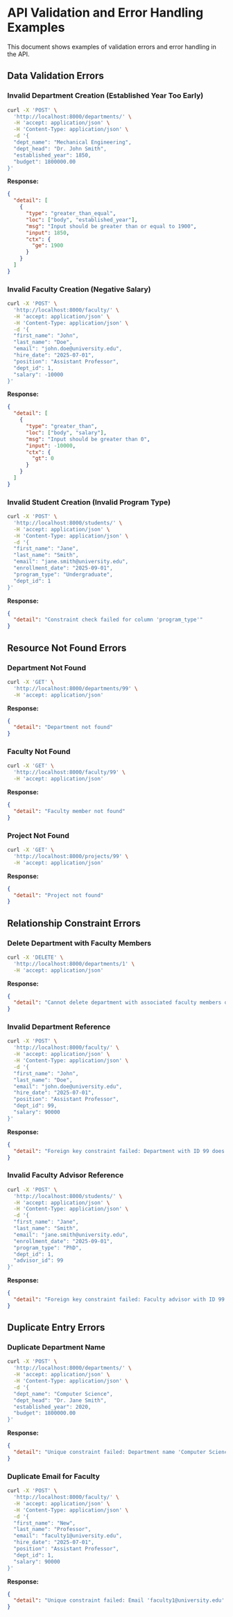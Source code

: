 # API Validation and Error Handling Examples

This document shows examples of validation errors and error handling in the API.

## Data Validation Errors

### Invalid Department Creation (Established Year Too Early)
```bash
curl -X 'POST' \
  'http://localhost:8000/departments/' \
  -H 'accept: application/json' \
  -H 'Content-Type: application/json' \
  -d '{
  "dept_name": "Mechanical Engineering",
  "dept_head": "Dr. John Smith",
  "established_year": 1850,
  "budget": 1800000.00
}'
```

**Response:**
```json
{
  "detail": [
    {
      "type": "greater_than_equal",
      "loc": ["body", "established_year"],
      "msg": "Input should be greater than or equal to 1900",
      "input": 1850,
      "ctx": {
        "ge": 1900
      }
    }
  ]
}
```

### Invalid Faculty Creation (Negative Salary)
```bash
curl -X 'POST' \
  'http://localhost:8000/faculty/' \
  -H 'accept: application/json' \
  -H 'Content-Type: application/json' \
  -d '{
  "first_name": "John",
  "last_name": "Doe",
  "email": "john.doe@university.edu",
  "hire_date": "2025-07-01",
  "position": "Assistant Professor",
  "dept_id": 1,
  "salary": -10000
}'
```

**Response:**
```json
{
  "detail": [
    {
      "type": "greater_than",
      "loc": ["body", "salary"],
      "msg": "Input should be greater than 0",
      "input": -10000,
      "ctx": {
        "gt": 0
      }
    }
  ]
}
```

### Invalid Student Creation (Invalid Program Type)
```bash
curl -X 'POST' \
  'http://localhost:8000/students/' \
  -H 'accept: application/json' \
  -H 'Content-Type: application/json' \
  -d '{
  "first_name": "Jane",
  "last_name": "Smith",
  "email": "jane.smith@university.edu",
  "enrollment_date": "2025-09-01",
  "program_type": "Undergraduate",
  "dept_id": 1
}'
```

**Response:**
```json
{
  "detail": "Constraint check failed for column 'program_type'"
}
```

## Resource Not Found Errors

### Department Not Found
```bash
curl -X 'GET' \
  'http://localhost:8000/departments/99' \
  -H 'accept: application/json'
```

**Response:**
```json
{
  "detail": "Department not found"
}
```

### Faculty Not Found
```bash
curl -X 'GET' \
  'http://localhost:8000/faculty/99' \
  -H 'accept: application/json'
```

**Response:**
```json
{
  "detail": "Faculty member not found"
}
```

### Project Not Found
```bash
curl -X 'GET' \
  'http://localhost:8000/projects/99' \
  -H 'accept: application/json'
```

**Response:**
```json
{
  "detail": "Project not found"
}
```

## Relationship Constraint Errors

### Delete Department with Faculty Members
```bash
curl -X 'DELETE' \
  'http://localhost:8000/departments/1' \
  -H 'accept: application/json'
```

**Response:**
```json
{
  "detail": "Cannot delete department with associated faculty members or students"
}
```

### Invalid Department Reference
```bash
curl -X 'POST' \
  'http://localhost:8000/faculty/' \
  -H 'accept: application/json' \
  -H 'Content-Type: application/json' \
  -d '{
  "first_name": "John",
  "last_name": "Doe",
  "email": "john.doe@university.edu",
  "hire_date": "2025-07-01",
  "position": "Assistant Professor",
  "dept_id": 99,
  "salary": 90000
}'
```

**Response:**
```json
{
  "detail": "Foreign key constraint failed: Department with ID 99 does not exist"
}
```

### Invalid Faculty Advisor Reference
```bash
curl -X 'POST' \
  'http://localhost:8000/students/' \
  -H 'accept: application/json' \
  -H 'Content-Type: application/json' \
  -d '{
  "first_name": "Jane",
  "last_name": "Smith",
  "email": "jane.smith@university.edu",
  "enrollment_date": "2025-09-01",
  "program_type": "PhD",
  "dept_id": 1,
  "advisor_id": 99
}'
```

**Response:**
```json
{
  "detail": "Foreign key constraint failed: Faculty advisor with ID 99 does not exist"
}
```

## Duplicate Entry Errors

### Duplicate Department Name
```bash
curl -X 'POST' \
  'http://localhost:8000/departments/' \
  -H 'accept: application/json' \
  -H 'Content-Type: application/json' \
  -d '{
  "dept_name": "Computer Science",
  "dept_head": "Dr. Jane Smith",
  "established_year": 2020,
  "budget": 1800000.00
}'
```

**Response:**
```json
{
  "detail": "Unique constraint failed: Department name 'Computer Science' already exists"
}
```

### Duplicate Email for Faculty
```bash
curl -X 'POST' \
  'http://localhost:8000/faculty/' \
  -H 'accept: application/json' \
  -H 'Content-Type: application/json' \
  -d '{
  "first_name": "New",
  "last_name": "Professor",
  "email": "faculty1@university.edu",
  "hire_date": "2025-07-01",
  "position": "Assistant Professor",
  "dept_id": 1,
  "salary": 90000
}'
```

**Response:**
```json
{
  "detail": "Unique constraint failed: Email 'faculty1@university.edu' already exists"
}
```
